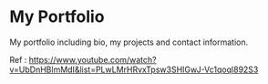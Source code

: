# My Portfolio

My portfolio including bio, my projects and contact information.

Ref : https://www.youtube.com/watch?v=UbDnHBlmMdI&list=PLwLMrHRvxTpsw3SHIGwJ-Vc1qoql892S3
